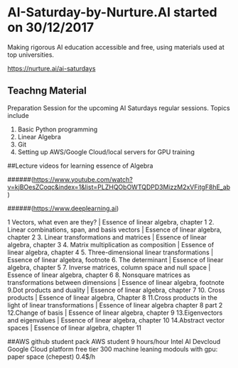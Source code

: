 # AI-Saturday-by-Nurture.AI started on 30/12/2017 
Making rigorous AI education accessible and free, using materials used at top universities.

https://nurture.ai/ai-saturdays 

## Teachng Material
Preparation Session for the upcoming AI Saturdays regular sessions. Topics include
1) Basic Python programming
2) Linear Algebra
3) Git
4) Setting up AWS/Google Cloud/local servers for GPU training

##Lecture videos for learning essence of Algebra 

######(https://www.youtube.com/watch?v=kjBOesZCoqc&index=1&list=PLZHQObOWTQDPD3MizzM2xVFitgF8hE_ab)

######(https://www.deeplearning.ai)

1 Vectors, what even are they? | Essence of linear algebra, chapter 1
2. Linear combinations, span, and basis vectors | Essence of linear algebra, chapter 2
3. Linear transformations and matrices | Essence of linear algebra, chapter 3
4. Matrix multiplication as composition | Essence of linear algebra, chapter 4
5. Three-dimensional linear transformations | Essence of linear algebra, footnote
6. The determinant | Essence of linear algebra, chapter 5
7. Inverse matrices, column space and null space | Essence of linear algebra, chapter 6
8. Nonsquare matrices as transformations between dimensions | Essence of linear algebra, footnote
9.Dot products and duality | Essence of linear algebra, chapter 7
10. Cross products | Essence of linear algebra, Chapter 8
11.Cross products in the light of linear transformations | Essence of linear algebra chapter 8 part 2
12.Change of basis | Essence of linear algebra, chapter 9
13.Eigenvectors and eigenvalues | Essence of linear algebra, chapter 10
14.Abstract vector spaces | Essence of linear algebra, chapter 11

##AWS
github student pack
AWS student 9 hours/hour
Intel AI Devcloud
Google Cloud platform free tier  300 machine leaning modouls with gpu: paper space (chepest) 0.4$/h




